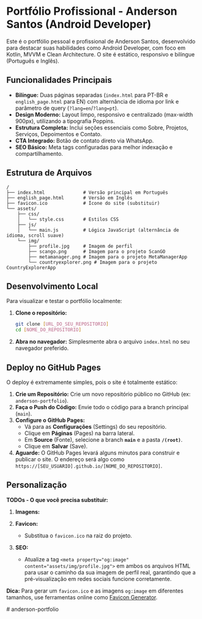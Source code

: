 # Portfólio Profissional - Anderson Santos (Android Developer)

Este é o portfólio pessoal e profissional de Anderson Santos, desenvolvido para destacar suas habilidades como Android Developer, com foco em Kotlin, MVVM e Clean Architecture. O site é estático, responsivo e bilíngue (Português e Inglês).

## Funcionalidades Principais

*   **Bilíngue:** Duas páginas separadas (`index.html` para PT-BR e `english_page.html` para EN) com alternância de idioma por link e parâmetro de query (`?lang=en`/`?lang=pt`).
*   **Design Moderno:** Layout limpo, responsivo e centralizado (max-width 900px), utilizando a tipografia Poppins.
*   **Estrutura Completa:** Inclui seções essenciais como Sobre, Projetos, Serviços, Depoimentos e Contato.
*   **CTA Integrado:** Botão de contato direto via WhatsApp.
*   **SEO Básico:** Meta tags configuradas para melhor indexação e compartilhamento.

## Estrutura de Arquivos

```
/
├── index.html              # Versão principal em Português
├── english_page.html       # Versão em Inglês
├── favicon.ico             # Ícone do site (substituir)
└── assets/
    ├── css/
    │   └── style.css       # Estilos CSS
    ├── js/
    │   └── main.js         # Lógica JavaScript (alternância de idioma, scroll suave)
    └── img/
        ├── profile.jpg     # Imagem de perfil
        ├── scango.png      # Imagem para o projeto ScanGO
        ├── metamanager.png # Imagem para o projeto MetaManagerApp
        └── countryexplorer.png # Imagem para o projeto CountryExplorerApp
```

## Desenvolvimento Local

Para visualizar e testar o portfólio localmente:

1.  **Clone o repositório:**
    ```bash
    git clone [URL_DO_SEU_REPOSITORIO]
    cd [NOME_DO_REPOSITORIO]
    ```
2.  **Abra no navegador:**
    Simplesmente abra o arquivo `index.html` no seu navegador preferido.

## Deploy no GitHub Pages

O deploy é extremamente simples, pois o site é totalmente estático:

1.  **Crie um Repositório:** Crie um novo repositório público no GitHub (ex: `anderson-portfolio`).
2.  **Faça o Push do Código:** Envie todo o código para a branch principal (`main`).
3.  **Configure o GitHub Pages:**
    *   Vá para as **Configurações** (Settings) do seu repositório.
    *   Clique em **Páginas** (Pages) na barra lateral.
    *   Em **Source** (Fonte), selecione a branch **`main`** e a pasta **`/(root)`**.
    *   Clique em **Salvar** (Save).
4.  **Aguarde:** O GitHub Pages levará alguns minutos para construir e publicar o site. O endereço será algo como `https://[SEU_USUARIO].github.io/[NOME_DO_REPOSITORIO]`.

## Personalização

**TODOs - O que você precisa substituir:**

1.  **Imagens:**
    

2.  **Favicon:**
    *   Substitua o `favicon.ico` na raiz do projeto.
3.  **SEO:**
    *   Atualize a tag `<meta property="og:image" content="assets/img/profile.jpg">` em ambos os arquivos HTML para usar o caminho da sua imagem de perfil real, garantindo que a pré-visualização em redes sociais funcione corretamente.

**Dica:** Para gerar um `favicon.ico` e as imagens `og:image` em diferentes tamanhos, use ferramentas online como [Favicon Generator](https://realfavicongenerator.net/).

#   a n d e r s o n - p o r t f o l i o  
 